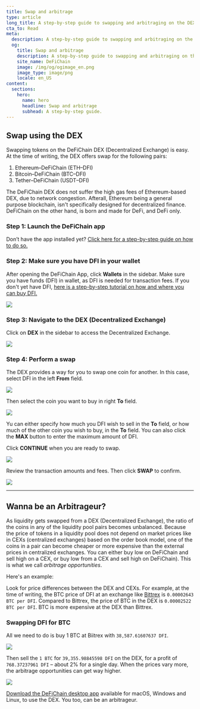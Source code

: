 ```yaml
---
title: Swap and arbitrage
type: article
long_title: A step-by-step guide to swapping and arbitraging on the DEX
cta_to: Read
meta:
  description: A step-by-step guide to swapping and arbitraging on the DEX
  og:
    title: Swap and arbitrage
    description: A step-by-step guide to swapping and arbitraging on the DEX
    site_name: DeFiChain
    image: /img/og/ogimage_en.png
    image_type: image/png
    locale: en_US
content:
  sections:
    hero:
      name: hero
      headline: Swap and arbitrage
      subhead: A step-by-step guide.
---
```


## Swap using the DEX

Swapping tokens on the DeFiChain DEX (Decentralized Exchange) is easy. At the time of writing, the DEX offers swap for the following pairs:

1. Ethereum–DeFiChain (ETH–DFI)
2. Bitcoin–DeFiChain (BTC–DFI)
3. Tether–DeFiChain (USDT–DFI)

The DeFiChain DEX does not suffer the high gas fees of Ethereum-based DEX, due to network congestion. Afterall, Ethereum being a general purpose blockchain, isn't specifically designed for decentralized finance. DeFiChain on the other hand, is born and made for DeFi, and DeFi only.

### Step 1: Launch the DeFiChain app

Don’t have the app installed yet? [Click here for a step-by-step guide on how to do so.](https://defichain.com/learn/defi-app-how-to/?utm_source=defichain&utm_medium=dex-guide&utm_campaign=dex-launch)

### Step 2: Make sure you have DFI in your wallet

After opening the DeFiChain App, click **Wallets** in the sidebar. Make sure you have funds (DFI) in wallet, as DFI is needed for transaction fees. If you don't yet have DFI, [here is a step-by-step tutorial on how and where you can buy DFI.](https://defichain.ghost.io/where-and-how-to-buy-dfi-defichain/)

<img src="/img/guides/installing-defi-app/wallets-choose.png" srcset="/img/guides/installing-defi-app/wallets-choose.png 1x, /img/guides/installing-defi-app/wallets-choose@2x.png 2x">

### Step 3: Navigate to the DEX (Decentralized Exchange)

Click on **DEX** in the sidebar to access the Decentralized Exchange.

<img src="/img/guides/obtaining-tokens/go-to-dex.png" srcset="/img/guides/obtaining-tokens/go-to-dex.png 1x, /img/guides/obtaining-tokens/go-to-dex@2x.png 2x">

### Step 4: Perform a swap

The DEX provides a way for you to swap one coin for another. In this case, select DFI in the left **From** field.

<img src="/img/guides/obtaining-tokens/dex-from.png" srcset="/img/guides/obtaining-tokens/dex-from.png 1x, /img/guides/obtaining-tokens/dex-from@2x.png 2x">

Then select the coin you want to buy in right **To** field.

<img src="/img/guides/obtaining-tokens/dex-to.png" srcset="/img/guides/obtaining-tokens/dex-to.png 1x, /img/guides/obtaining-tokens/dex-to@2x.png 2x">

Yu can either specify how much you DFI wish to sell in the **To** field, or how much of the other coin you wish to buy, in the **To** field. You can also click the **MAX** button to enter the maximum amount of DFI.

Click **CONTINUE** when you are ready to swap.

<img src="/img/guides/obtaining-tokens/ready-to-swap.png" srcset="/img/guides/obtaining-tokens/ready-to-swap.png 1x, /img/guides/obtaining-tokens/ready-to-swap@2x.png 2x">

Review the transaction amounts and fees. Then click **SWAP** to confirm.

<img src="/img/guides/obtaining-tokens/dex-verify.png" srcset="/img/guides/obtaining-tokens/dex-verify.png 1x, /img/guides/obtaining-tokens/dex-verify@2x.png 2x">

---

## Wanna be an Arbitrageur?

As liquidity gets swapped from a DEX (Decentralized Exchange), the ratio of the coins in any of the liquidity pool pairs becomes unbalanced. Because the price of tokens in a liquidity pool does not depend on market prices like in CEXs (centralized exchanges) based on the order book model, one of the coins in a pair can become cheaper or more expensive than the external prices in centralized exchanges. You can either buy low on DeFiChain and sell high on a CEX, or buy low from a CEX and sell high on DeFiChain). This is what we call _arbitrage opportunities_.

Here's an example:

Look for price differences between the DEX and CEXs. For example, at the time of writing, the BTC price of DFI at an exchange like [Bittrex](https://global.bittrex.com/Market/Index?MarketName=BTC-DFI) is `0.00002643 BTC per DFI`. Compared to Bittrex, the price of BTC in the DEX is `0.00002522 BTC per DFI`. BTC is more expensive at the DEX than Bittrex.

### Swapping DFI for BTC

All we need to do is buy 1 BTC at Biitrex with `38,587.61607637 DFI`.

<img src="/img/guides/arbitrage/arbitrage-cex.png" srcset="/img/guides/arbitrage/arbitrage-cex.png 1x, /img/guides/arbitrage/arbitrage-cex@2x.png 2x">

Then sell the `1 BTC` for `39,355.98845598 DFI` on the DEX, for a profit of `768.37237961 DFI` – about 2% for a single day. When the prices vary more, the arbitrage opportunities can get way higher.

<img src="/img/guides/arbitrage/arbitrage1.png" srcset="/img/guides/arbitrage/arbitrage1.png 1x, /img/guides/arbitrage/arbitrage1@2x.png 2x">

[Download the DeFiChain desktop app](/downloads) available for macOS, Windows and Linux, to use the DEX. You too, can be an arbitrageur.
